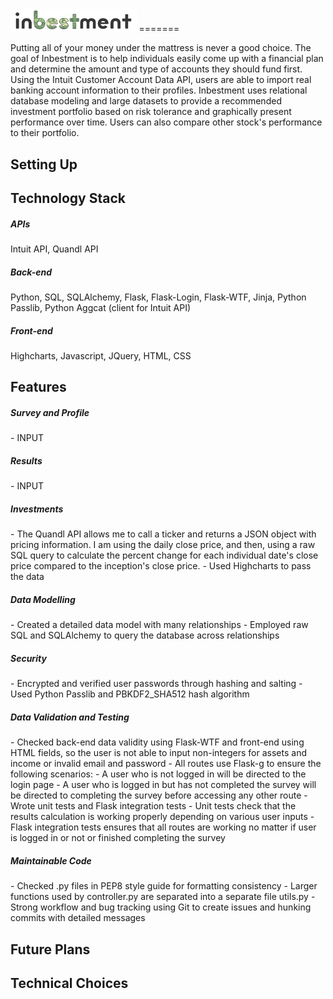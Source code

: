 <img src="static/img/inbestment2.png" width="40%" height="40%">
=======

Putting all of your money under the mattress is never a good choice. The goal of Inbestment is to help individuals easily come up with a financial plan and determine the amount and type of accounts they should fund first. Using the Intuit Customer Account Data API, users are able to import real banking account information to their profiles. Inbestment uses relational database modeling and large datasets to provide a recommended investment portfolio based on risk tolerance and graphically present performance over time. Users can also compare other stock's performance to their portfolio.

Setting Up
--------

Technology Stack
--------
<h5>APIs</h5>
Intuit API, Quandl API

<h5>Back-end</h5>
Python, SQL, SQLAlchemy, Flask, Flask-Login, Flask-WTF, Jinja, Python Passlib, Python Aggcat (client for Intuit API)

<h5>Front-end</h5>
Highcharts, Javascript, JQuery, HTML, CSS

Features
--------
<h5>Survey and Profile</h5>
- INPUT

<h5>Results</h5>
- INPUT

<h5>Investments</h5>
- The Quandl API allows me to call a ticker and returns a JSON object with pricing information. I am using the daily close price, and then, using a raw SQL query to calculate the percent change for each individual date's close price compared to the inception's close price.
- Used Highcharts to pass the data

<h5>Data Modelling</h5>
- Created a detailed data model with many relationships
- Employed raw SQL and SQLAlchemy to query the database across relationships

<h5>Security</h5>
- Encrypted and verified user passwords through hashing and salting
- Used Python Passlib and PBKDF2_SHA512 hash algorithm

<h5>Data Validation and Testing</h5>
- Checked back-end data validity using Flask-WTF and front-end using HTML fields, so the user is not able to input non-integers for assets and income or invalid email and password
- All routes use Flask-g to ensure the following scenarios:
	- A user who is not logged in will be directed to the login page
	- A user who is logged in but has not completed the survey will be directed to completing the survey before accessing any other route
- Wrote unit tests and Flask integration tests
	- Unit tests check that the results calculation is working properly depending on various user inputs
	- Flask integration tests ensures that all routes are working no matter if user is logged in or not or finished completing the survey

<h5>Maintainable Code</h5>
- Checked .py files in PEP8 style guide for formatting consistency
- Larger functions used by controller.py are separated into a separate file utils.py
- Strong workflow and bug tracking using Git to create issues and hunking commits with detailed messages

Future Plans
--------


Technical Choices
--------
